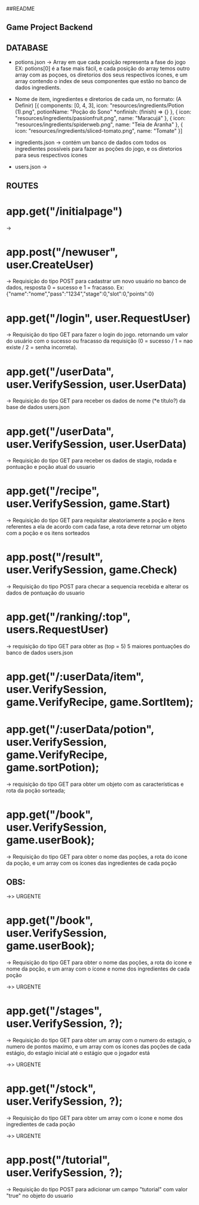 ##README

## Game Project Backend

## DATABASE

* potions.json -> Array em que cada posição representa a fase do jogo EX: potions[0] é a fase mais fácil, e cada posição do array temos outro array com as poçoes, os diretorios dos seus respectivos ícones, e um array contendo o index de seus componentes que estão no banco de dados ingredients.
- Nome de item, ingredientes e diretorios de cada um, no formato: (A Definir)
[{
  components: [0, 4, 3],
  icon: "resources/ingredients/Potion (1).png",
  potionName: "Poção do Sono"
  *onfinish: (finish) => {}
},
{
  icon: "resources/ingredients/passionfruit.png",
  name: "Maracujá"
}, {
  icon: "resources/ingredients/spiderweb.png",
  name: "Teia de Aranha"
}, {
  icon: "resources/ingredients/sliced-tomato.png",
  name: "Tomate"
}]

* ingredients.json -> contém um banco de dados com todos os ingredientes possíveis para fazer as poções do jogo, e os diretorios para seus respectivos ícones

* users.json -> 

## ROUTES

# app.get("/initialpage") 
-> 

# app.post("/newuser", user.CreateUser)
-> Requisição do tipo POST para cadastrar um novo usuário no banco de dados, resposta 0 = sucesso e 1 = fracasso.
Ex: {"name":"nome","pass":"1234","stage":0,"slot":0,"points":0}

# app.get("/login", user.RequestUser) 
-> Requisição do tipo GET para fazer o login do jogo. retornando um valor do usuário com o sucesso ou fracasso da requisição (0 = sucesso / 1 = nao existe / 2 = senha incorreta).

# app.get("/userData", user.VerifySession, user.UserData) 
-> Requisição do tipo GET para receber os dados de nome (*e título?) da base de dados users.json

# app.get("/userData", user.VerifySession, user.UserData) 
-> Requisição do tipo GET para receber os dados de stagio, rodada e pontuação e poção atual do usuario

# app.get("/recipe", user.VerifySession, game.Start) 
-> Requisição do tipo GET para requisitar aleatoriamente a poção e itens referentes a ela de acordo com cada fase, a rota deve retornar um objeto com a poção e os itens sorteados

# app.post("/result", user.VerifySession, game.Check) 
-> Requisição do tipo POST para checar a sequencia recebida e alterar os dados de pontuação do usuario

# app.get("/ranking/:top", users.RequestUser)
-> requisição do tipo GET para obter as (top = 5) 5 maiores pontuações do banco de dados users.json

# app.get("/:userData/item", user.VerifySession, game.VerifyRecipe, game.SortItem);


# app.get("/:userData/potion", user.VerifySession, game.VerifyRecipe, game.sortPotion);
-> requisição do tipo GET para obter um objeto com as características e rota da poção sorteada;

# app.get("/book", user.VerifySession, game.userBook);
-> Requisição do tipo GET para obter o nome das poções, a rota do icone da poção, e um array com os ícones das ingredientes de cada poção

## OBS:

->> URGENTE
# app.get("/book", user.VerifySession, game.userBook);
-> Requisição do tipo GET para obter o nome das poções, a rota do icone e nome da poção, e um array com o ícone e nome dos ingredientes de cada poção

->> URGENTE
# app.get("/stages", user.VerifySession, ?);
-> Requisição do tipo GET para obter um array com o numero do estagio, o numero de pontos maximo, e um array com os ícones das poções de cada estágio, do estagio inicial até o estágio que o jogador está

->> URGENTE
# app.get("/stock", user.VerifySession, ?);
-> Requisição do tipo GET para obter um array com o ícone e nome dos ingredientes de cada poção

->> URGENTE
# app.post("/tutorial", user.VerifySession, ?);
-> Requisição do tipo POST para adicionar um campo "tutorial" com valor "true" no objeto do usuario